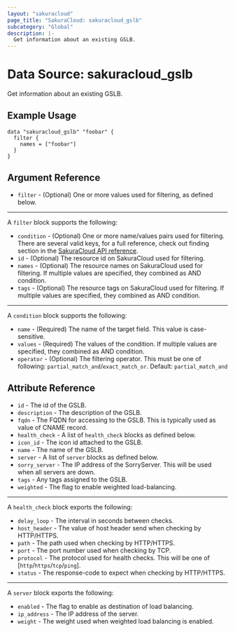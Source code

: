 ```yaml
---
layout: "sakuracloud"
page_title: "SakuraCloud: sakuracloud_gslb"
subcategory: "Global"
description: |-
  Get information about an existing GSLB.
---
```


# Data Source: sakuracloud_gslb

Get information about an existing GSLB.

## Example Usage

```hcl
data "sakuracloud_gslb" "foobar" {
  filter {
    names = ["foobar"]
  }
}
```
## Argument Reference

* `filter` - (Optional) One or more values used for filtering, as defined below.


---

A `filter` block supports the following:

* `condition` - (Optional) One or more name/values pairs used for filtering. There are several valid keys, for a full reference, check out finding section in the [SakuraCloud API reference](https://developer.sakura.ad.jp/cloud/api/1.1/).
* `id` - (Optional) The resource id on SakuraCloud used for filtering.
* `names` - (Optional) The resource names on SakuraCloud used for filtering. If multiple values ​​are specified, they combined as AND condition.
* `tags` - (Optional) The resource tags on SakuraCloud used for filtering. If multiple values ​​are specified, they combined as AND condition.

---

A `condition` block supports the following:

* `name` - (Required) The name of the target field. This value is case-sensitive.
* `values` - (Required) The values of the condition. If multiple values ​​are specified, they combined as AND condition.
* `operator` - (Optional) The filtering operator. This must be one of following: `partial_match_and`/`exact_match_or`. Default: `partial_match_and`


## Attribute Reference

* `id` - The id of the GSLB.
* `description` - The description of the GSLB.
* `fqdn` - The FQDN for accessing to the GSLB. This is typically used as value of CNAME record.
* `health_check` - A list of `health_check` blocks as defined below.
* `icon_id` - The icon id attached to the GSLB.
* `name` - The name of the GSLB.
* `server` - A list of `server` blocks as defined below.
* `sorry_server` - The IP address of the SorryServer. This will be used when all servers are down.
* `tags` - Any tags assigned to the GSLB.
* `weighted` - The flag to enable weighted load-balancing.


---

A `health_check` block exports the following:

* `delay_loop` - The interval in seconds between checks.
* `host_header` - The value of host header send when checking by HTTP/HTTPS.
* `path` - The path used when checking by HTTP/HTTPS.
* `port` - The port number used when checking by TCP.
* `protocol` - The protocol used for health checks. This will be one of [`http`/`https`/`tcp`/`ping`].
* `status` - The response-code to expect when checking by HTTP/HTTPS.

---

A `server` block exports the following:

* `enabled` - The flag to enable as destination of load balancing.
* `ip_address` - The IP address of the server.
* `weight` - The weight used when weighted load balancing is enabled.


